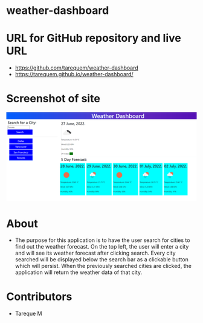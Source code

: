 # weather-dashboard

# URL for GitHub repository and live URL
* https://github.com/tarequem/weather-dashboard
* https://tarequem.github.io/weather-dashboard/

# Screenshot of site
![screenshot](/snapshot.png)

# About
* The purpose for this application is to have the user search for cities to find out the weather forecast. On the top left, the user will enter a city and will see its weather forecast after clicking search. Every city searched will be displayed below the search bar as a clickable button which will persist. When the previously searched cities are clicked, the application will return the weather data of that city.

# Contributors 
* Tareque M